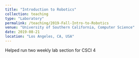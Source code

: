 ```yaml
---
title: "Introduction to Robotics"
collection: teaching
type: "Laboratory"
permalink: /teaching/2019-Fall-Intro-to-Robotics
venue: "University of Southern California, Computer Science"
date: 2019-08-21
location: "Los Angeles, CA, USA"
---
```


Helped run two weekly lab section for CSCI 4
